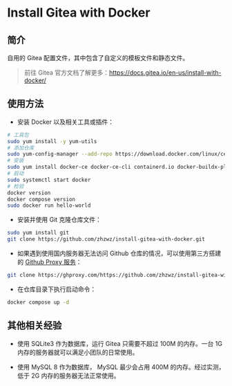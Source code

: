 # Install Gitea with Docker

## 简介

自用的 Gitea 配置文件，其中包含了自定义的模板文件和静态文件。

> 前往 Gitea 官方文档了解更多：<https://docs.gitea.io/en-us/install-with-docker/>

## 使用方法

- 安装 Docker 以及相关工具或插件：

```bash
# 工具包
sudo yum install -y yum-utils
# 添加仓库
sudo yum-config-manager --add-repo https://download.docker.com/linux/centos/docker-ce.repo
# 安装
sudo yum install docker-ce docker-ce-cli containerd.io docker-buildx-plugin docker-compose-plugin
# 启动
sudo systemctl start docker
# 检验
docker version
docker compose version
sudo docker run hello-world
```

- 安装并使用 Git 克隆仓库文件：

```bash
sudo yum install git
git clone https://github.com/zhzwz/install-gitea-with-docker.git
```

- 如果遇到使用国内服务器无法访问 Github 仓库的情况，可以使用第三方搭建的 [Github Proxy 服务](https://ghproxy.com)：

```bash
git clone https://ghproxy.com/https://github.com/zhzwz/install-gitea-with-docker.git
```

- 在仓库目录下执行启动命令：

```bash
docker compose up -d
```

## 其他相关经验

- 使用 SQLite3 作为数据库，运行 Gitea 只需要不超过 100M 的内存。一台 1G 内存的服务器就可以满足小团队的日常使用。

- 使用 MySQL 8 作为数据库， MySQL 最少会占用 400M 的内存。经过实测，低于 2G 内存的服务器无法正常使用。
